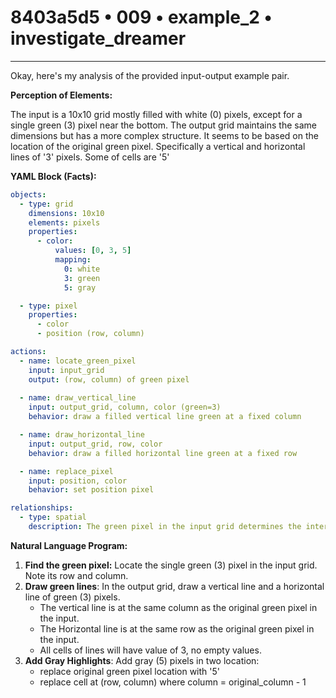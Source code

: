 # 8403a5d5 • 009 • example_2 • investigate_dreamer

---
Okay, here's my analysis of the provided input-output example pair.

**Perception of Elements:**

The input is a 10x10 grid mostly filled with white (0) pixels, except for a single green (3) pixel near the bottom. The output grid maintains the same dimensions but has a more complex structure. It seems to be based on the location of the original green pixel. Specifically a vertical and horizontal lines of '3' pixels. Some of cells are '5'

**YAML Block (Facts):**



```yaml
objects:
  - type: grid
    dimensions: 10x10
    elements: pixels
    properties:
      - color:
          values: [0, 3, 5]
          mapping:
            0: white
            3: green
            5: gray

  - type: pixel
    properties:
      - color
      - position (row, column)

actions:
  - name: locate_green_pixel
    input: input_grid
    output: (row, column) of green pixel
    
  - name: draw_vertical_line
    input: output_grid, column, color (green=3)
    behavior: draw a filled vertical line green at a fixed column

  - name: draw_horizontal_line
    input: output_grid, row, color
    behavior: draw a filled horizontal line green at a fixed row

  - name: replace_pixel
    input: position, color
    behavior: set position pixel

relationships:
  - type: spatial
    description: The green pixel in the input grid determines the intersection point of the lines in the output grid.
```



**Natural Language Program:**

1.  **Find the green pixel:** Locate the single green (3) pixel in the input grid. Note its row and column.
2.  **Draw green lines**: In the output grid, draw a vertical line and a horizontal line of green (3) pixels.
    *   The vertical line is at the same column as the original green pixel in
        the input.
    *   The Horizontal line is at the same row as the original green pixel in
        the input.
    *   All cells of lines will have value of 3, no empty values.
3.  **Add Gray Highlights**: Add gray (5) pixels in two location:
    *   replace original green pixel location with '5'
    *   replace cell at (row, column) where column = original_column - 1


